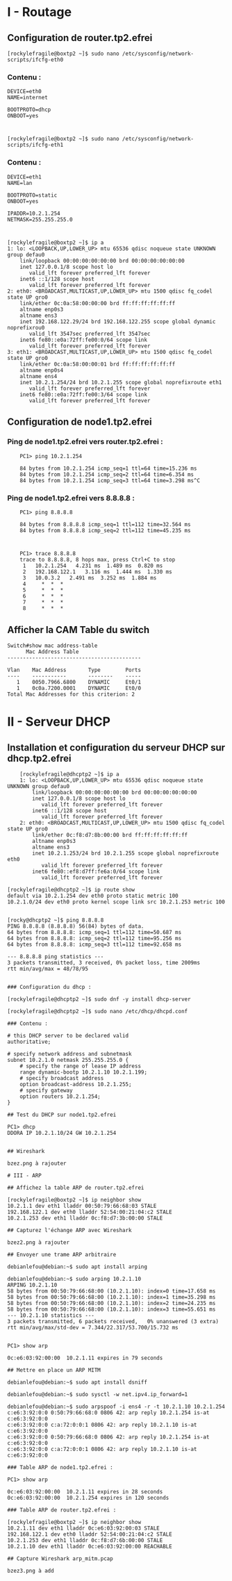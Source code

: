 # I - Routage

## Configuration de router.tp2.efrei

    [rockylefragile@boxtp2 ~]$ sudo nano /etc/sysconfig/network-scripts/ifcfg-eth0

### Contenu :
    DEVICE=eth0
    NAME=internet

    BOOTPROTO=dhcp
    ONBOOT=yes
#
    [rockylefragile@boxtp2 ~]$ sudo nano /etc/sysconfig/network-scripts/ifcfg-eth1

### Contenu :

    DEVICE=eth1
    NAME=lan

    BOOTPROTO=static
    ONBOOT=yes

    IPADDR=10.2.1.254
    NETMASK=255.255.255.0
#
    [rockylefragile@boxtp2 ~]$ ip a
    1: lo: <LOOPBACK,UP,LOWER_UP> mtu 65536 qdisc noqueue state UNKNOWN group defau0
        link/loopback 00:00:00:00:00:00 brd 00:00:00:00:00:00
        inet 127.0.0.1/8 scope host lo
           valid_lft forever preferred_lft forever
        inet6 ::1/128 scope host
           valid_lft forever preferred_lft forever
    2: eth0: <BROADCAST,MULTICAST,UP,LOWER_UP> mtu 1500 qdisc fq_codel state UP gro0
        link/ether 0c:0a:58:00:00:00 brd ff:ff:ff:ff:ff:ff
        altname enp0s3
        altname ens3
        inet 192.168.122.29/24 brd 192.168.122.255 scope global dynamic noprefixrou0
           valid_lft 3547sec preferred_lft 3547sec
        inet6 fe80::e0a:72ff:fe00:0/64 scope link
           valid_lft forever preferred_lft forever
    3: eth1: <BROADCAST,MULTICAST,UP,LOWER_UP> mtu 1500 qdisc fq_codel state UP gro0
        link/ether 0c:0a:58:00:00:01 brd ff:ff:ff:ff:ff:ff
        altname enp0s4
        altname ens4
        inet 10.2.1.254/24 brd 10.2.1.255 scope global noprefixroute eth1
           valid_lft forever preferred_lft forever
        inet6 fe80::e0a:72ff:fe00:3/64 scope link
           valid_lft forever preferred_lft forever

## Configuration de node1.tp2.efrei

### Ping de node1.tp2.efrei vers router.tp2.efrei :

```
    PC1> ping 10.2.1.254

    84 bytes from 10.2.1.254 icmp_seq=1 ttl=64 time=15.236 ms
    84 bytes from 10.2.1.254 icmp_seq=2 ttl=64 time=6.354 ms
    84 bytes from 10.2.1.254 icmp_seq=3 ttl=64 time=3.298 ms^C
```
    
### Ping de node1.tp2.efrei vers 8.8.8.8 :
```
    PC1> ping 8.8.8.8

    84 bytes from 8.8.8.8 icmp_seq=1 ttl=112 time=32.564 ms
    84 bytes from 8.8.8.8 icmp_seq=2 ttl=112 time=45.235 ms
```

#
```
    PC1> trace 8.8.8.8
    trace to 8.8.8.8, 8 hops max, press Ctrl+C to stop
     1   10.2.1.254   4.231 ms  1.489 ms  0.820 ms
     2   192.168.122.1   3.116 ms  1.444 ms  1.330 ms
     3   10.0.3.2   2.491 ms  3.252 ms  1.884 ms
     4     *  *  *
     5     *  *  *
     6     *  *  *
     7     *  *  *
     8     *  *  *
```

## Afficher la CAM Table du switch

    Switch#show mac address-table
          Mac Address Table
    -------------------------------------------

    Vlan    Mac Address       Type        Ports
    ----    -----------       --------    -----
       1    0050.7966.6800    DYNAMIC     Et0/1
       1    0c0a.7200.0001    DYNAMIC     Et0/0
    Total Mac Addresses for this criterion: 2

# II - Serveur DHCP

## Installation et configuration du serveur DHCP sur dhcp.tp2.efrei
```
    [rockylefragile@dhcptp2 ~]$ ip a
    1: lo: <LOOPBACK,UP,LOWER_UP> mtu 65536 qdisc noqueue state UNKNOWN group defau0
        link/loopback 00:00:00:00:00:00 brd 00:00:00:00:00:00
        inet 127.0.0.1/8 scope host lo
           valid_lft forever preferred_lft forever
        inet6 ::1/128 scope host
           valid_lft forever preferred_lft forever
    2: eth0: <BROADCAST,MULTICAST,UP,LOWER_UP> mtu 1500 qdisc fq_codel state UP gro0
        link/ether 0c:f8:d7:8b:00:00 brd ff:ff:ff:ff:ff:ff
        altname enp0s3
        altname ens3
        inet 10.2.1.253/24 brd 10.2.1.255 scope global noprefixroute eth0
           valid_lft forever preferred_lft forever
        inet6 fe80::ef8:d7ff:fe6a:0/64 scope link
           valid_lft forever preferred_lft forever
```
    [rockylefragile@dhcptp2 ~]$ ip route show
    default via 10.2.1.254 dev eth0 proto static metric 100
    10.2.1.0/24 dev eth0 proto kernel scope link src 10.2.1.253 metric 100
```
```
    [rocky@dhcptp2 ~]$ ping 8.8.8.8
    PING 8.8.8.8 (8.8.8.8) 56(84) bytes of data.
    64 bytes from 8.8.8.8: icmp_seq=1 ttl=112 time=50.687 ms
    64 bytes from 8.8.8.8: icmp_seq=2 ttl=112 time=95.256 ms
    64 bytes from 8.8.8.8: icmp_seq=3 ttl=112 time=92.658 ms
    
    --- 8.8.8.8 ping statistics ---
    3 packets transmitted, 3 received, 0% packet loss, time 2009ms
    rtt min/avg/max = 48/78/95
```
    
### Configuration du dhcp :
```
    [rockylefragile@dhcptp2 ~]$ sudo dnf -y install dhcp-server

    [rockylefragile@dhcptp2 ~]$ sudo nano /etc/dhcp/dhcpd.conf
```   
### Contenu :
```
    # this DHCP server to be declared valid
    authoritative;

    # specify network address and subnetmask
    subnet 10.2.1.0 netmask 255.255.255.0 {
        # specify the range of lease IP address
        range dynamic-bootp 10.2.1.10 10.2.1.199;
        # specify broadcast address
        option broadcast-address 10.2.1.255;
        # specify gateway
        option routers 10.2.1.254;
    }
```
## Test du DHCP sur node1.tp2.efrei
```
    PC1> dhcp
    DDORA IP 10.2.1.10/24 GW 10.2.1.254
```

## Wireshark

bzez.png à rajouter 

# III - ARP

## Affichez la table ARP de router.tp2.efrei
```
    [rockylefragile@boxtp2 ~]$ ip neighbor show
    10.2.1.1 dev eth1 lladdr 00:50:79:66:68:03 STALE
    192.168.122.1 dev eth0 lladdr 52:54:00:21:04:c2 STALE
    10.2.1.253 dev eth1 lladdr 0c:f8:d7:3b:00:00 STALE
```
## Capturez l'échange ARP avec Wireshark

bzez2.png à rajouter

## Envoyer une trame ARP arbitraire
```
    debianlefou@debian:~$ sudo apt install arping

    debianlefou@debian:~$ sudo arping 10.2.1.10
    ARPING 10.2.1.10
    58 bytes from 00:50:79:66:68:00 (10.2.1.10): index=0 time=17.658 ms
    58 bytes from 00:50:79:66:68:00 (10.2.1.10): index=1 time=35.298 ms
    58 bytes from 00:50:79:66:68:00 (10.2.1.10): index=2 time=24.235 ms
    58 bytes from 00:50:79:66:68:00 (10.2.1.10): index=3 time=55.651 ms
    --- 10.2.1.10 statistics ---
    3 packets transmitted, 6 packets received,   0% unanswered (3 extra)
    rtt min/avg/max/std-dev = 7.344/22.317/53.700/15.732 ms
```
```
    PC1> show arp

    0c:e6:03:92:00:00  10.2.1.11 expires in 79 seconds
```
## Mettre en place un ARP MITM
```
    debianlefou@debian:~$ sudo apt install dsniff

    debianlefou@debian:~$ sudo sysctl -w net.ipv4.ip_forward=1

    debianlefou@debian:~$ sudo arpspoof -i ens4 -r -t 10.2.1.10 10.2.1.254
    c:e6:3:92:0:0 0:50:79:66:68:0 0806 42: arp reply 10.2.1.254 is-at c:e6:3:92:0:0
    c:e6:3:92:0:0 c:a:72:0:0:1 0806 42: arp reply 10.2.1.10 is-at c:e6:3:92:0:0
    c:e6:3:92:0:0 0:50:79:66:68:0 0806 42: arp reply 10.2.1.254 is-at c:e6:3:92:0:0
    c:e6:3:92:0:0 c:a:72:0:0:1 0806 42: arp reply 10.2.1.10 is-at c:e6:3:92:0:0
```    
### Table ARP de node1.tp2.efrei :
```
    PC1> show arp

    0c:e6:03:92:00:00  10.2.1.11 expires in 28 seconds
    0c:e6:03:92:00:00  10.2.1.254 expires in 120 seconds
``` 
### Table ARP de router.tp2.efrei :
```
    [rockylefragile@boxtp2 ~]$ ip neighbor show
    10.2.1.11 dev eth1 lladdr 0c:e6:03:92:00:03 STALE
    192.168.122.1 dev eth0 lladdr 52:54:00:21:04:c2 STALE
    10.2.1.253 dev eth1 lladdr 0c:f8:d7:6b:00:00 STALE
    10.2.1.10 dev eth1 lladdr 0c:e6:03:92:00:00 REACHABLE
```   
## Capture Wireshark arp_mitm.pcap

bzez3.png à add

